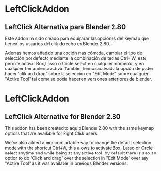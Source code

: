 # LeftClickAddon
LeftClick Alternativa para Blender 2.80
----------------------------------------
Este Addon ha sido creado para equiparar las opciones del keymap que tienen los usuarios del clik derecho en Blender 2.80.

Ademas hemos añadido una opción mas cómoda, cambiar el tipo de selección por defecto mediante la combinación de teclas Ctrl+ W, esto permite activar Box,Lasso o Circle select en cualquier momento, y en cualquier herramienta activa. 
Tambien hemos activado la opción de poder hacer "clik and drag" sobre la selección en "Edit Mode" sobre cualquier "Active Tool" tal como se podia hacer en versiones anteriores de blender.

# LeftClickAddon
LeftClick Alternative for Blender 2.80
----------------------------------------
This addon has been created to aquip Blender 2.80 with the same keymap options that are available for Right Click users.

We've also added a mor comfortable way to change the default selection mode with the shortcut Ctrl+W, this allows to activate Box, Lasso or Circle select anytime and while being at any active tool.
by default there is also an option to do "Click and drag" over the selection in "Edit Mode" over any "Active Tool" as it was available in previous Blender versions.
